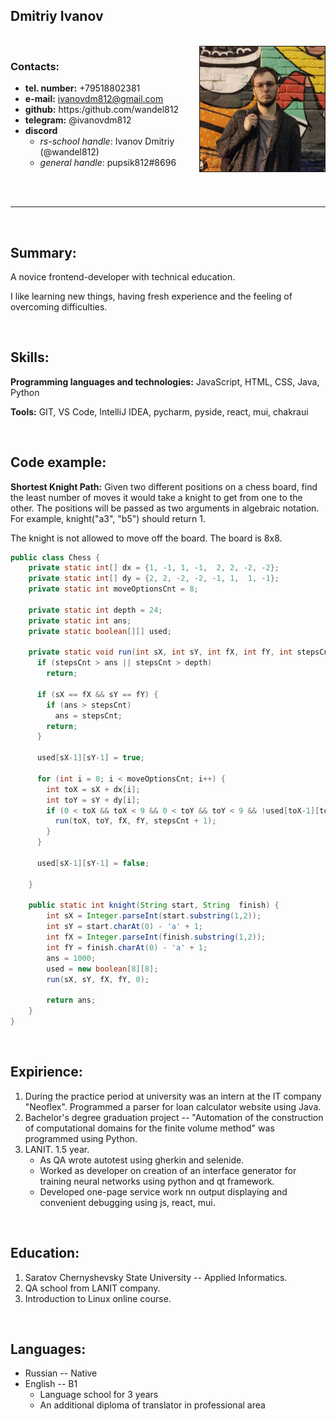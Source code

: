 

## Dmitriy Ivanov

<br/>

<img style="float: right; width: 200px; height: 200px; border: 1px solid;" src="assets/photo.jpg">

### Contacts:

- **tel. number:** +79518802381
- **e-mail:** ivanovdm812@gmail.com
- **github:** https:/github.com/wandel812
- **telegram:** @ivanovdm812
- **discord**
    * *rs-school handle*: Ivanov Dmitriy (@wandel812)
    * *general handle*: pupsik812#8696

<br/><br/>

---

<br/>

## Summary:

A novice frontend-developer with technical education.

I like learning new things, having fresh experience and the feeling of overcoming difficulties.

<br/>

## Skills:

**Programming languages and technologies:** JavaScript, HTML, CSS, Java, Python

**Tools:** GIT, VS Code, IntelliJ IDEA, pycharm, pyside, react, mui, chakraui

<br/>

## Code example:

**Shortest Knight Path:** Given two different positions on a chess board, find the least number of moves it would take a knight to get from one to the other. The positions will be passed as two arguments in algebraic notation. For example, knight("a3", "b5") should return 1.

The knight is not allowed to move off the board. The board is 8x8.

```java
public class Chess {
    private static int[] dx = {1, -1, 1, -1,  2, 2, -2, -2};
    private static int[] dy = {2, 2, -2, -2, -1, 1,  1, -1};
    private static int moveOptionsCnt = 8;

    private static int depth = 24;
    private static int ans;
    private static boolean[][] used;

    private static void run(int sX, int sY, int fX, int fY, int stepsCnt) {
      if (stepsCnt > ans || stepsCnt > depth)
        return;

      if (sX == fX && sY == fY) {
        if (ans > stepsCnt)
          ans = stepsCnt;
        return;
      }

      used[sX-1][sY-1] = true;

      for (int i = 0; i < moveOptionsCnt; i++) {
        int toX = sX + dx[i];
        int toY = sY + dy[i];
        if (0 < toX && toX < 9 && 0 < toY && toY < 9 && !used[toX-1][toY-1]) {
          run(toX, toY, fX, fY, stepsCnt + 1);
        }
      }

      used[sX-1][sY-1] = false;

    }

    public static int knight(String start, String  finish) {
        int sX = Integer.parseInt(start.substring(1,2));
        int sY = start.charAt(0) - 'a' + 1;
        int fX = Integer.parseInt(finish.substring(1,2));
        int fY = finish.charAt(0) - 'a' + 1;
        ans = 1000;
        used = new boolean[8][8];
        run(sX, sY, fX, fY, 0);

        return ans;
    }
}
```

<br/>

## Expirience:

1. During the practice period at university was an intern at the IT company "Neoflex". Programmed a parser for loan calculator
website using Java.
1. Bachelor's degree graduation project -- "Automation of the construction of computational domains for the finite volume method"
was programmed using Python.
1. LANIT. 1.5 year.
    - As QA wrote autotest using gherkin and selenide.
    - Worked as developer on creation of an interface generator for training neural networks using python and qt framework.
    - Developed one-page service work nn output displaying and convenient debugging using js, react, mui.

<br/>

## Education:

1. Saratov Chernyshevsky State University -- Applied Informatics.
1. QA school from LANIT company.
1. Introduction to Linux online course.

<br/>

## Languages:

* Russian -- Native
* English -- B1
    - Language school for 3 years
    - An additional diploma of translator in professional area